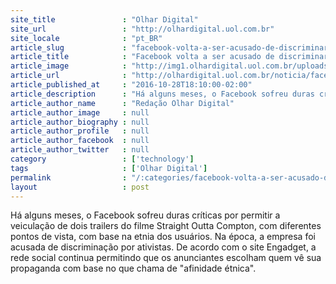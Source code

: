 ```yaml
---
site_title               : "Olhar Digital"
site_url                 : "http://olhardigital.uol.com.br"
site_locale              : "pt_BR"
article_slug             : "facebook-volta-a-ser-acusado-de-discriminar-grupos-etnicos-ao-limitar-anuncios"
article_title            : "Facebook volta a ser acusado de discriminar grupos étnicos ao limitar anúncios"
article_image            : "http://img1.olhardigital.uol.com.br/uploads/acervo_imagens/2016/10/20161028182810_660_420.jpg"
article_url              : "http://olhardigital.uol.com.br/noticia/facebook-volta-a-ser-acusado-de-discriminar-grupos-etnicos-ao-limitar-anuncios/63492"
article_published_at     : "2016-10-28T18:10:00-02:00"
article_description      : "Há alguns meses, o Facebook sofreu duras críticas por permitir a veiculação de dois trailers do filme Straight Outta Compton, com diferentes pontos de vista, com base na etnia dos usuários. Na época, a empresa foi acusada de discriminação por ativistas. De acordo com o site Engadget, a rede social continua permitindo que os anunciantes escolham quem vê sua propaganda com base no que chama de 'afinidade étnica'."
article_author_name      : "Redação Olhar Digital"
article_author_image     : null
article_author_biography : null
article_author_profile   : null
article_author_facebook  : null
article_author_twitter   : null
category                 : ['technology']
tags                     : ['Olhar Digital']
permalink                : "/:categories/facebook-volta-a-ser-acusado-de-discriminar-grupos-etnicos-ao-limitar-anuncios/"
layout                   : post
---
```


Há alguns meses, o Facebook sofreu duras críticas por permitir a veiculação de dois trailers do filme Straight Outta Compton, com diferentes pontos de vista, com base na etnia dos usuários. Na época, a empresa foi acusada de discriminação por ativistas. De acordo com o site Engadget, a rede social continua permitindo que os anunciantes escolham quem vê sua propaganda com base no que chama de "afinidade étnica".
